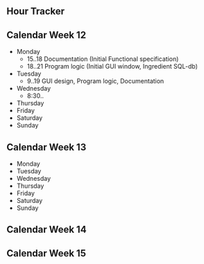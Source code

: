 Hour Tracker
---

## Calendar Week 12
* Monday
  * 15..18 Documentation (Initial Functional specification)
  * 18..21 Program logic (Initial GUI window, Ingredient SQL-db)
* Tuesday
  * 9..19 GUI design, Program logic, Documentation
* Wednesday
  * 8:30..
* Thursday
* Friday
* Saturday
* Sunday

## Calendar Week 13
* Monday
* Tuesday
* Wednesday
* Thursday
* Friday
* Saturday
* Sunday

## Calendar Week 14
## Calendar Week 15

